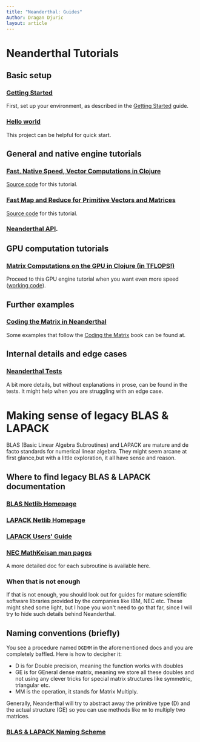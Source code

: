 ```yaml
---
title: "Neanderthal: Guides"
Author: Dragan Djuric
layout: article
---
```


# Neanderthal Tutorials

## Basic setup

### [Getting Started](/articles/getting_started.html)

First, set up your environment, as described in the [Getting Started](getting_started.html) guide.

### [Hello world](https://github.com/uncomplicate/neanderthal/tree/master/examples/hello-world)

This project can be helpful for quick start.

## General and native engine tutorials

### [Fast, Native Speed, Vector Computations in Clojure](/articles/tutorial_native.html)

[Source code](https://github.com/uncomplicate/neanderthal/blob/master/test/uncomplicate/neanderthal/examples/guides/tutorial_native_test.clj) for this tutorial.

### [Fast Map and Reduce for Primitive Vectors and Matrices](/articles/fast-map-and-reduce-for-primitive-vectors.html)

[Source code](https://github.com/uncomplicate/neanderthal/blob/master/examples/benchmarks/map_reduce.clj) for this tutorial.

### [Neanderthal API](/codox).

## GPU computation tutorials

### [Matrix Computations on the GPU in Clojure (in TFLOPS!)](/articles/tutorial_opencl.html)

Proceed to this GPU engine tutorial when you want even more speed ([working code](https://github.com/uncomplicate/neanderthal/blob/master/test/uncomplicate/neanderthal/examples/guides/tutorial_opencl_test.clj)).

## Further examples

### [Coding the Matrix in Neanderthal](https://github.com/uncomplicate/neanderthal/tree/master/test/uncomplicate/neanderthal/examples/codingthematrix)

Some examples that follow the [Coding the Matrix](http://codingthematrix.com/)
book can be found at.

## Internal details and edge cases

### [Neanderthal Tests](https://github.com/uncomplicate/neanderthal/tree/master/test/uncomplicate/neanderthal)

A bit more details, but without explanations in prose, can be found in the tests. It might help when you are struggling with an edge case.

# Making sense of legacy BLAS & LAPACK

BLAS (Basic Linear Algebra Subroutines) and LAPACK are mature and de facto standards
for numerical linear algebra. They might seem arcane at first glance,but with a
little exploration, it all have sense and reason.

## Where to find legacy BLAS & LAPACK documentation

### [BLAS Netlib Homepage](http://netlib.org/blas/)

### [LAPACK Netlib Homepage](http://netlib.org/lapack/)

### [LAPACK Users' Guide](http://www.netlib.org/lapack/lug/)

### [NEC MathKeisan man pages](http://www.mathkeisan.com/UsersGuide/man.cfm)

A more detailed doc for each subroutine is available here.

### When that is not enough

If that is not enough, you should look out for guides for mature scientific
software libraries provided by the companies like IBM, NEC etc. These might shed
some light, but I hope you won't need to go that far, since I will try to hide
such details behind Neanderthal.

## Naming conventions (briefly)

You see a procedure named `DGEMM` in the aforementioned docs and you are completely baffled. Here is how to decipher it:

* D is for Double precision, meaning the function works with doubles
* GE is for GEneral dense matrix, meaning we store all these doubles and not using any clever tricks for special matrix structures like symmetric, triangular etc.
* MM is the operation, it stands for Matrix Multiply.

Generally, Neanderthal will try to abstract away the primitive type (D) and the actual structure (GE) so you can
use methods like `mm` to multiply two matrices.

###  [BLAS & LAPACK Naming Scheme](http://www.netlib.org/lapack/lug/node24.html)
